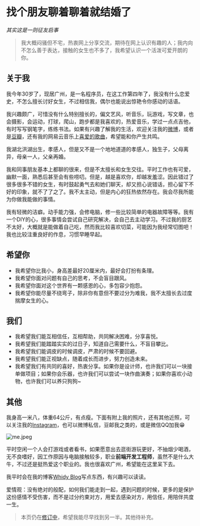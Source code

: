 # 找个朋友聊着聊着就结婚了

_其实这是一则征友启事_

> 我大概闷骚但不宅，热衷网上分享交流，期待在网上认识有趣的人；我内向不怎么善于表达，接触的女生也不多了，我希望认识一个活泼可爱开朗的你。

## 关于我

我今年30岁了，现居广州，是一名程序员，在这工作第四年了，我没有什么恋爱史，不怎么擅长讨好女生，不过相信我，偶尔也能说出惊艳令你感动的话语。

我兴趣颇广，可惜没有什么特别擅长的，偏文艺风，听音乐，玩游戏，写文章，也会摄影，会运动，打球，爬山，跑步都是我喜欢的，热爱音乐，学过一点点吉他，有时写写钢笔字，练练书法。如果有兴趣了解我的生活，欢迎关注我的[微博](https://weibo.com/whitecandy)，或者是[豆瓣](https://www.douban.com/people/whidy/)，还有我的网易云音乐上[喜爱的歌曲](http://music.163.com/#/playlist?id=377753598)，希望能和你产生共鸣。

我湖北洪湖出生，孝感人，但是又不是一个地地道道的孝感人，独生子，父母离异，母亲一人，父亲再婚。

我和同事朋友基本上都聊的很来，但是不太擅长和女生交往。平时工作也有可爱，幽默一面，熟悉后甚至会有些唠叨。但是，越是喜欢你，却越发羞涩。因此错过了很多很多不错的女生，有时鼓起勇气去和她们聊天，却又担心说错话，担心留下不好的印象，就不了了之了。我不太主动，但是内心的狂热依然存在。我会尽我所能为你做我能做的事情。

我有轻微的洁癖。动手能力强，会修电脑，修一些比较简单的电器故障等等。我有一个DIY的心，很多事情会尝试自己研究解决，会自己去主动学习。不过我的厨艺不太好，大概就是能做着自己吃，然而我比较喜欢切菜，可能因为我经常切图吧！我也比较注重良好的作息，习惯早睡早起。

## 希望你

* 我希望你比我小，身高差最好20厘米内，最好会打扮有条理。
* 我希望你面对问题有自己的思考，不会盲目跟风。
* 我希望你面对这个世界有一颗感恩的心，多包容少抱怨。
* 我希望你能尽量不绕弯子，除非你有意但不要过分为难我，我不太擅长去过度揣摩女生的心。

## 我们

* 我希望我们能互相信任，互相帮助，共同解决困难，分享喜悦。
* 我希望我们能踏踏实实的过日子，知道自己需要什么，不盲目攀比。
* 我希望我们能调皮的时候调皮，严肃的时候不要回避。
* 我希望我们能正视缺点，随着成长而进步，努力创造未来。
* 我希望我们有共同的喜好，热衷分享。如果你是设计师，也许我们可以一块接单做项目；如果你会乐器，也许我们可以尝试一块作曲演奏；如果你喜欢小动物，也许我们可以养只狗狗~

## 其他

我身高一米八，体重64公斤，有点瘦。下面有附上我的照片，还有其他近照，可以关注我的[Instagram](https://www.instagram.com/vdi.bai/)，也可以微博私信，豆邮我之类的，或是微信QQ加我😁

![me.jpeg](http://upload-images.jianshu.io/upload_images/1689587-b92a7cfbf3b05d99.jpeg?imageMogr2/auto-orient/strip%7CimageView2/2/w/1240)

平时空闲一个人会打游戏或者看书，如果愿意出去逛街游玩更好，不抽烟少喝酒，无不良嗜好，因工作原因与电脑接触较多，职业**前端开发工程师**，虽然不是什么大牛，不过还是挺热爱这个职业的。我也很喜欢广州，希望能在这里呆下去。

我平时会在我的博客[Whidy Blog](https://www.whidy.net)写点东西，有兴趣可以读读。

爱情观：没有绝对的般配，如何我们能走到一起，遇到问题的时候，更多的是保护这份感情不受伤害，而不是过分约束对方，用爱去感染对方，用信任，用陪伴共度一生。

> 本页仍在[修订中](https://github.com/whidy/daily/blob/master/articles/%E6%89%BE%E4%B8%AA%E6%9C%8B%E5%8F%8B%E8%81%8A%E7%9D%80%E8%81%8A%E7%9D%80%E5%B0%B1%E7%BB%93%E5%A9%9A%E4%BA%86.md)，希望我能尽早找到另一半。其他待补充。
